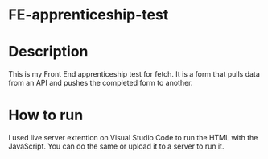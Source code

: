 # FE-apprenticeship-test

# Description
This is my Front End apprenticeship test for fetch. It is a form that pulls data from an API and pushes the completed form to another.

# How to run
I used live server extention on Visual Studio Code to run the HTML with the JavaScript. You can do the same or upload it to a server to run it.


